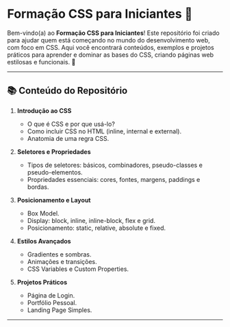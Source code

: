 # Formação CSS para Iniciantes 🎨

Bem-vindo(a) ao **Formação CSS para Iniciantes**! Este repositório foi criado para ajudar quem está começando no mundo do desenvolvimento web, com foco em CSS. Aqui você encontrará conteúdos, exemplos e projetos práticos para aprender e dominar as bases do CSS, criando páginas web estilosas e funcionais. 🚀

---

## 📚 **Conteúdo do Repositório**

1. **Introdução ao CSS**  
   - O que é CSS e por que usá-lo?  
   - Como incluir CSS no HTML (inline, internal e external).  
   - Anatomia de uma regra CSS.  

2. **Seletores e Propriedades**  
   - Tipos de seletores: básicos, combinadores, pseudo-classes e pseudo-elementos.  
   - Propriedades essenciais: cores, fontes, margens, paddings e bordas.

3. **Posicionamento e Layout**  
   - Box Model.  
   - Display: block, inline, inline-block, flex e grid.  
   - Posicionamento: static, relative, absolute e fixed.  

4. **Estilos Avançados**  
   - Gradientes e sombras.  
   - Animações e transições.  
   - CSS Variables e Custom Properties.  

5. **Projetos Práticos**  
   - Página de Login.  
   - Portfólio Pessoal.  
   - Landing Page Simples.  

---

